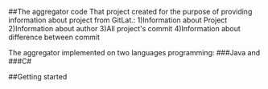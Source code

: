 ##The aggregator code
That project created for the purpose of providing information about project from GitLat.:
1)Information about Project
2)Information about author
3)All project's commit
4)Information about difference between commit

The aggregator implemented on two languages programming: ###Java and ###C#

##Getting started


